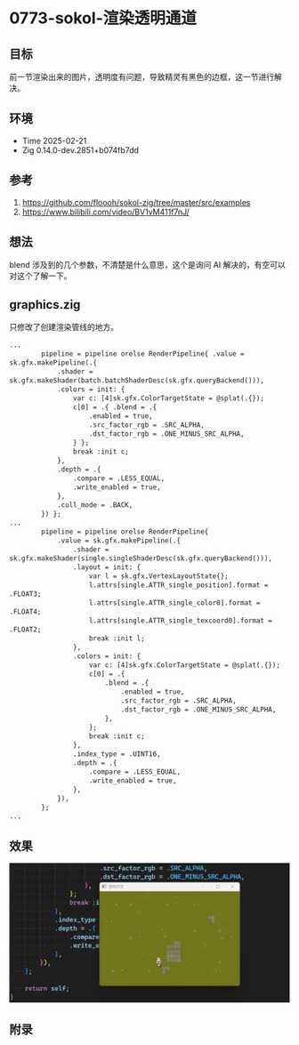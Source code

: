 # 0773-sokol-渲染透明通道

## 目标

前一节渲染出来的图片，透明度有问题，导致精灵有黑色的边框，这一节进行解决。

## 环境

- Time 2025-02-21
- Zig 0.14.0-dev.2851+b074fb7dd

## 参考

1. <https://github.com/floooh/sokol-zig/tree/master/src/examples>
2. <https://www.bilibili.com/video/BV1vM411f7nJ/>

## 想法

blend 涉及到的几个参数，不清楚是什么意思，这个是询问 AI 解决的，有空可以对这个了解一下。

## graphics.zig

只修改了创建渲染管线的地方。

```zig
...
        pipeline = pipeline orelse RenderPipeline{ .value = sk.gfx.makePipeline(.{
            .shader = sk.gfx.makeShader(batch.batchShaderDesc(sk.gfx.queryBackend())),
            .colors = init: {
                var c: [4]sk.gfx.ColorTargetState = @splat(.{});
                c[0] = .{ .blend = .{
                    .enabled = true,
                    .src_factor_rgb = .SRC_ALPHA,
                    .dst_factor_rgb = .ONE_MINUS_SRC_ALPHA,
                } };
                break :init c;
            },
            .depth = .{
                .compare = .LESS_EQUAL,
                .write_enabled = true,
            },
            .cull_mode = .BACK,
        }) };
...
        pipeline = pipeline orelse RenderPipeline{
            .value = sk.gfx.makePipeline(.{
                .shader = sk.gfx.makeShader(single.singleShaderDesc(sk.gfx.queryBackend())),
                .layout = init: {
                    var l = sk.gfx.VertexLayoutState{};
                    l.attrs[single.ATTR_single_position].format = .FLOAT3;
                    l.attrs[single.ATTR_single_color0].format = .FLOAT4;
                    l.attrs[single.ATTR_single_texcoord0].format = .FLOAT2;
                    break :init l;
                },
                .colors = init: {
                    var c: [4]sk.gfx.ColorTargetState = @splat(.{});
                    c[0] = .{
                        .blend = .{
                            .enabled = true,
                            .src_factor_rgb = .SRC_ALPHA,
                            .dst_factor_rgb = .ONE_MINUS_SRC_ALPHA,
                        },
                    };
                    break :init c;
                },
                .index_type = .UINT16,
                .depth = .{
                    .compare = .LESS_EQUAL,
                    .write_enabled = true,
                },
            }),
        };
...
```

## 效果

![透明通道][1]

[1]: images/sokol036.webp

## 附录
